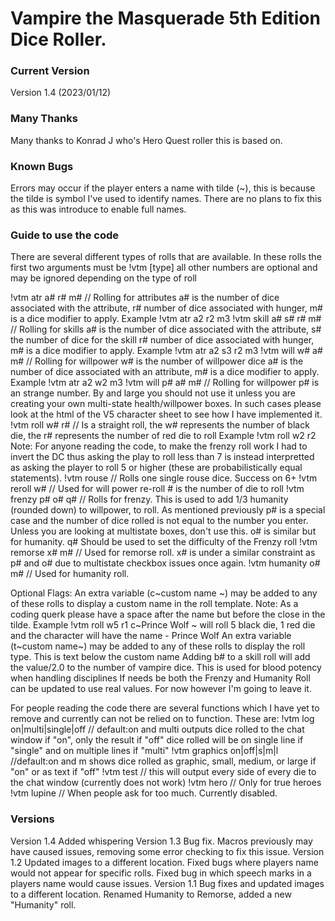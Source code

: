 # Vampire the Masquerade 5th Edition Dice Roller.

### Current Version
Version 1.4 (2023/01/12) 

### Many Thanks	
Many thanks to Konrad J who's Hero Quest roller this is based on.

### Known Bugs

Errors may occur if the player enters a name with tilde (\~), this is because the tilde is symbol I've used to identify names. There are no plans to fix this as this was introduce to enable full names.

### Guide to use the code

There are several different types of rolls that are available.
In these rolls the first two arguments must be !vtm [type] all other numbers are optional and may be ignored depending on the type of roll

!vtm atr a# r# m#	// Rolling for attributes a# is the number of dice associated with the attribute, r# number of dice associated with hunger, m# is a dice modifier to apply. Example !vtm atr a2 r2 m3 
!vtm skill a# s# r# m#	// Rolling for skills a# is the number of dice associated with the attribute, s# the number of dice for the skill r# number of dice associated with hunger, m# is a dice modifier to apply. Example !vtm atr a2 s3 r2 m3 
!vtm will w# a# m#	// Rolling for willpower w# is the number of willpower dice a# is the number of dice associated with an attribute, m# is a dice modifier to apply. Example !vtm atr a2 w2 m3 
!vtm will p# a# m#	// Rolling for willpower p# is an strange number. By and large you should not use it unless you are creating your own multi-state health/willpower boxes. In such cases please look at the html of the V5 character sheet to see how I have implemented it.
!vtm roll w# r#      // Is a straight roll, the w# represents the number of black die, the r# represents the number of red die to roll Example !vtm roll w2 r2
Note: For anyone reading the code, to make the frenzy roll work I had to invert the DC thus asking the play to roll less than 7 is instead interpretted as asking the player to roll 5 or higher (these are probabilistically equal statements).
!vtm rouse          // Rolls one single rouse dice. Success on 6+
!vtm reroll w#      // Used for will power re-roll # is the number of die to roll
!vtm frenzy p# o# q# // Rolls for frenzy. This is used to add 1/3 humanity (rounded down) to willpower, to roll. As mentioned previously p# is a special case and the number of dice rolled is not equal to the number you enter. Unless you are looking at multistate boxes, don't use this. o# is similar but for humanity. q# Should be used to set the difficulty of the Frenzy roll
!vtm remorse x# m# // Used for remorse roll. x# is under a similar constraint as p# and o# due to multistate checkbox issues once again.
!vtm humanity o# m# // Used for humanity roll. 

Optional Flags:
An extra variable (c~custom name ~) may be added to any of these rolls to display a custom name in the roll template. Note: As a coding querk please have a space after the name but before the close in the tilde.
Example !vtm roll w5 r1 c~Prince Wolf ~ will roll 5 black die, 1 red die and the character will have the name - Prince Wolf
An extra variable (t~custom name~) may be added to any of these rolls to display the roll type. This is text below the custom name
Adding b# to a skill roll will add the value/2.0 to the number of vampire dice. This is used for blood potency when handling disciplines
If needs be both the Frenzy and Humanity Roll can be updated to use real values. For now however I'm going to leave it.

For people reading the code there are several functions which I have yet to remove and currently can not be relied on to function. These are:
  !vtm log on|multi|single|off  // default:on and multi
	outputs dice rolled to the chat window if "on", only the result if "off"
	dice rolled will be on single line if "single" and on multiple lines if "multi"
  !vtm graphics on|off|s|m|l  //default:on and m
	shows dice rolled as graphic, small, medium, or large if "on" or as text if "off"
  !vtm test // this will output every side of every die to the chat window (currently does not work)
  !vtm hero // Only for true heroes
  !vtm lupine // When people ask for too much. Currently disabled.

### Versions
Version 1.4
Added whispering
Version 1.3
Bug fix. Macros previously may have caused issues, removing some error checking to fix this issue.
Version 1.2
Updated images to a different location. Fixed bugs where players name would not appear for specific rolls. Fixed bug in which speech marks in a players name would cause issues.
Version 1.1
Bug fixes and updated images to a different location. Renamed Humanity to Remorse, added a new "Humanity" roll.